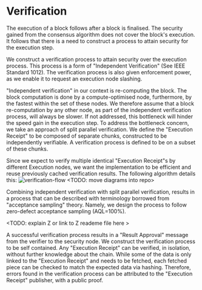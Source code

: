 # Verification

The execution of a block follows after a block is finalised. The security gained from the consensus algorithm does not cover the block's execution. It follows that there is a need to construct a process to attain security for the execution step.

We construct a verification process to attain security over the execution process. This process is a form of "Independent Verification" (See IEEE Standard 1012). The verification process is also given enforcement power, as we enable it to request an execution node slashing.

"Independent verification" in our context is re-computing the block.
The block computation is done by a compute-optimised node, furthermore, by the fastest within the set of these nodes. We therefore assume that a block re-computation by any other node, as part of the independent verification process, will always be slower. If not addressed, this bottleneck will hinder the speed gain in the execution step.
To address the bottleneck concern, we take an approach of split parallel verification. We define the "Execution Receipt" to be composed of separate chunks, constructed to be independently verifiable. A verification process is defined to be on a subset of these chunks.

Since we expect to verify multiple identical "Execution Receipt"s by different Execution nodes, we want the implementation to be efficient and reuse previously cached verification results. The following algorithm details this:
![verification-flow](https://github.com/dapperlabs/shoot/blob/master/designs/algorithms/post-computation/receipt-verification.png?raw=true)
<TODO: move diagrams into repo>

Combining independent verification with split parallel verification, results in a process that can be described with terminology borrowed from "acceptance sampling" theory. Namely, we design the process to follow zero-defect acceptance sampling (AQL=100%).

<TODO: explain Z or link to Z reademe file here >

A successful verification process results in a "Result Approval" message from the verifier to the security node.
We construct the verification process to be self contained. Any "Execution Receipt" can be verified, in isolation, without further knowledge about the chain. While some of the data is only linked to the "Execution Receipt" and needs to be fetched, each fetched piece can be checked to match the expected data via hashing. Therefore, errors found in the verification process can be attributed to the "Execution Receipt" publisher, with a public proof.

